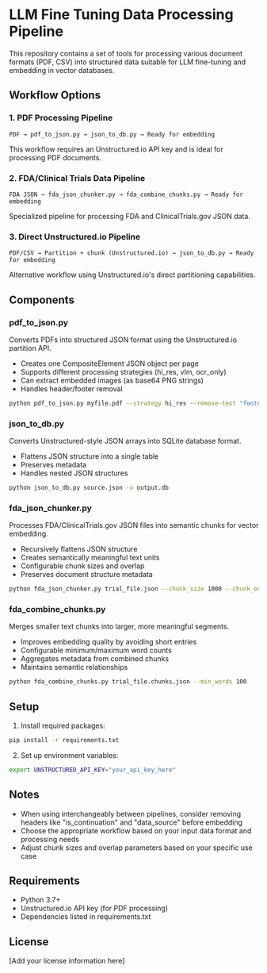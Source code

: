 # LLM Fine Tuning Data Processing Pipeline

This repository contains a set of tools for processing various document formats (PDF, CSV) into structured data suitable for LLM fine-tuning and embedding in vector databases.

## Workflow Options

### 1. PDF Processing Pipeline
```
PDF → pdf_to_json.py → json_to_db.py → Ready for embedding
```
This workflow requires an Unstructured.io API key and is ideal for processing PDF documents.

### 2. FDA/Clinical Trials Data Pipeline
```
FDA JSON → fda_json_chunker.py → fda_combine_chunks.py → Ready for embedding
```
Specialized pipeline for processing FDA and ClinicalTrials.gov JSON data.

### 3. Direct Unstructured.io Pipeline
```
PDF/CSV → Partition + chunk (Unstructured.io) → json_to_db.py → Ready for embedding
```
Alternative workflow using Unstructured.io's direct partitioning capabilities.

## Components

### pdf_to_json.py
Converts PDFs into structured JSON format using the Unstructured.io partition API.
- Creates one CompositeElement JSON object per page
- Supports different processing strategies (hi_res, vlm, ocr_only)
- Can extract embedded images (as base64 PNG strings)
- Handles header/footer removal

```bash
python pdf_to_json.py myfile.pdf --strategy hi_res --remove-text "footer text"
```

### json_to_db.py
Converts Unstructured-style JSON arrays into SQLite database format.
- Flattens JSON structure into a single table
- Preserves metadata
- Handles nested JSON structures

```bash
python json_to_db.py source.json -o output.db
```

### fda_json_chunker.py
Processes FDA/ClinicalTrials.gov JSON files into semantic chunks for vector embedding.
- Recursively flattens JSON structure
- Creates semantically meaningful text units
- Configurable chunk sizes and overlap
- Preserves document structure metadata

```bash
python fda_json_chunker.py trial_file.json --chunk_size 1000 --chunk_overlap 100
```

### fda_combine_chunks.py
Merges smaller text chunks into larger, more meaningful segments.
- Improves embedding quality by avoiding short entries
- Configurable minimum/maximum word counts
- Aggregates metadata from combined chunks
- Maintains semantic relationships

```bash
python fda_combine_chunks.py trial_file.chunks.json --min_words 100
```

## Setup

1. Install required packages:
```bash
pip install -r requirements.txt
```

2. Set up environment variables:
```bash
export UNSTRUCTURED_API_KEY="your_api_key_here"
```

## Notes
- When using interchangeably between pipelines, consider removing headers like "is_continuation" and "data_source" before embedding
- Choose the appropriate workflow based on your input data format and processing needs
- Adjust chunk sizes and overlap parameters based on your specific use case

## Requirements
- Python 3.7+
- Unstructured.io API key (for PDF processing)
- Dependencies listed in requirements.txt

## License
[Add your license information here]
